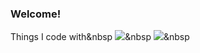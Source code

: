 ### Welcome!

Things I code with&nbsp
<img src="https://img.shields.io/badge/Java-007396?style=flat&logo=Java&logoColor=white"/></a>&nbsp
<img src="https://img.shields.io/badge/로고이름-색상코드?style=flat&logo=로고이름&logoColor=white"/></a>&nbsp
